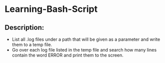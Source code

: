 # Learning-Bash-Script

## Description:
- List all .log files under a path that will be given as a parameter and write them to a temp file.
- Go over each log file listed in the temp file and search how many lines contain the word ERROR and print them to the screen.
